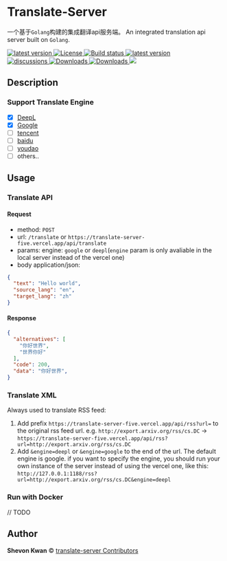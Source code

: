 # Translate-Server
一个基于`Golang`构建的集成翻译api服务端。
An integrated translation api server built on `Golang`.
<div>
  <a href="https://goreportcard.com/report/github.com/shevonkuan/translate-server">
    <img src="https://goreportcard.com/badge/github.com/ShevonKuan/translate-server" alt="latest version" />
  </a>
  <a href="https://github.com/ShevonKuan/translate-server/blob/main/LICENSE">
    <img src="https://img.shields.io/github/license/ShevonKuan/translate-server" alt="License" />
  </a>
  <a href="https://github.com/ShevonKuan/translate-server/actions?query=workflow%3ABuild">
    <img src="https://img.shields.io/github/actions/workflow/status/ShevonKuan/translate-server/build.yml" alt="Build status" />
  </a>
  <a href="https://github.com/ShevonKuan/translate-server/releases">
    <img src="https://img.shields.io/github/release/ShevonKuan/translate-server" alt="latest version" />
  </a>
</div>
<div>
  <a href="https://github.com/ShevonKuan/translate-server/discussions">
    <img src="https://img.shields.io/github/discussions/ShevonKuan/translate-server?color=%23ED8936" alt="discussions" />
  </a>
  <a href="https://github.com/ShevonKuan/translate-server/releases">
    <img src="https://img.shields.io/github/downloads/ShevonKuan/translate-server/total?color=%239F7AEA&logo=github" alt="Downloads" />
  </a>
    <a href="https://github.com/ShevonKuan/translate-server/releases">
    <img src="https://img.shields.io/github/v/release/shevonkuan/translate-server?include_prereleases&label=pre-release" alt="Downloads" />
  </a>
  <!-- <a href="https://hub.docker.com/r/xhofe/alist">
    <img src="https://img.shields.io/docker/pulls/xhofe/alist?color=%2348BB78&logo=docker&label=pulls" alt="Downloads" />
  </a> -->

<img src="https://img.shields.io/github/go-mod/go-version/Shevonkuan/translate-server">
</div>

## Description
### Support Translate Engine
- [x] [DeepL](https://www.deepl.com/translator)
- [x] [Google](https://translate.google.com)
- [ ] [tencent](https://fanyi.qq.com/)
- [ ] [baidu](https://fanyi.baidu.com/)
- [ ] [youdao](https://fanyi.youdao.com/)
- [ ] others.. 

## Usage
### Translate API
#### Request
- method: `POST`
- url: `/translate` or `https://translate-server-five.vercel.app/api/translate`
- params: engine: `google` or `deepl`(`engine` param is only avaliable in the local server instead of the vercel one)
- body application/json: 
```json
{
  "text": "Hello world",
  "source_lang": "en",
  "target_lang": "zh"
}
```

#### Response
```json
{
  "alternatives": [
    "你好世界",
    "世界你好"
  ],
  "code": 200,
  "data": "你好世界",
}

```
### Translate XML

Always used to translate RSS feed:

1. Add prefix `https://translate-server-five.vercel.app/api/rss?url=` to the original rss feed url. e.g. 
   `http://export.arxiv.org/rss/cs.DC` 
   -> 
   `https://translate-server-five.vercel.app/api/rss?url=http://export.arxiv.org/rss/cs.DC`
2. Add `&engine=deepl` or `&engine=google` to the end of the url. The default engine is google. if you want to specify the engine, you should run your own instance of the server instead of using the vercel one, like this:
`http://127.0.0.1:1188/rss?url=http://export.arxiv.org/rss/cs.DC&engine=deepl`


### Run with Docker

// TODO


## Author
**Shevon Kwan** © [translate-server Contributors](https://github.com/ShevonKuan/translate-server/contributors)